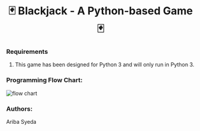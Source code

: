 <div align="center"> <h1 align="center"> 🃏 Blackjack - A Python-based Game 🃏 </h1> </div>

### Requirements
1.	This game has been designed for Python 3 and will only run in Python 3.

### Programming Flow Chart:
![flow chart](URL)

### Authors:
Ariba Syeda
